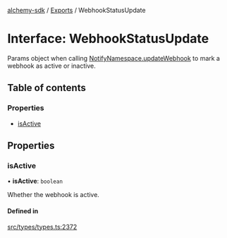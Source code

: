 [alchemy-sdk](../README.md) / [Exports](../modules.md) / WebhookStatusUpdate

# Interface: WebhookStatusUpdate

Params object when calling [NotifyNamespace.updateWebhook](../classes/NotifyNamespace.md#updatewebhook) to mark a
webhook as active or inactive.

## Table of contents

### Properties

- [isActive](WebhookStatusUpdate.md#isactive)

## Properties

### isActive

• **isActive**: `boolean`

Whether the webhook is active.

#### Defined in

[src/types/types.ts:2372](https://github.com/alchemyplatform/alchemy-sdk-js/blob/46e9716/src/types/types.ts#L2372)
